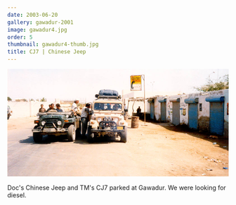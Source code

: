 ```yaml
---
date: 2003-06-20
gallery: gawadur-2001
image: gawadur4.jpg
order: 5
thumbnail: gawadur4-thumb.jpg
title: CJ7 | Chinese Jeep
---
```


![CJ7 | Chinese Jeep](./gawadur4.jpg)

Doc's Chinese Jeep and TM's CJ7 parked at Gawadur. We were looking for diesel.